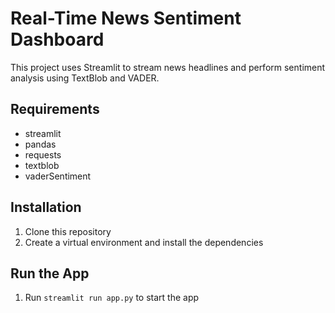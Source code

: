 # Real-Time News Sentiment Dashboard

This project uses Streamlit to stream news headlines and perform sentiment analysis using TextBlob and VADER.

## Requirements

- streamlit
- pandas
- requests
- textblob
- vaderSentiment

## Installation

1. Clone this repository
2. Create a virtual environment and install the dependencies

## Run the App

1. Run `streamlit run app.py` to start the app
